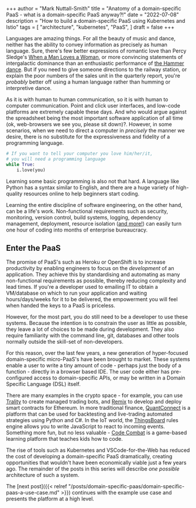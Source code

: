 +++
author = "Mark Nuttall-Smith"
title = "Anatomy of a domain-specific PaaS - what is a domain-specific PaaS anyway?!"
date = "2022-07-08"
description = "How to build a domain-specific PaaS using Kubernetes and Istio"
tags = [
    "architecture",
    "kubernetes",
    "PaaS",
]
draft = false
+++

Languages are amazing things.
For all the beauty of music and dance, neither has the ability to convey information as precisely as human language.
Sure, there's few better expressions of romantic love than Percy Sledge's [When a Man Loves a Woman](https://www.youtube.com/watch?v=EYb84BDMbi0), or more convincing statements of intergalactic dominance than an enthusiastic performance of [the Hammer dance](https://www.youtube.com/watch?v=keAhk3Lz6E8&t=34s).
But if you need to give someone directions to the railway station, or explain the poor numbers of the sales unit in the quarterly report, you're _probably_ better off using a human language rather than humming or interpretive dance. 

As it is with human to human communication, so it is with human to computer communication.
Point and click user interfaces, and low-code platforms are extremely capable these days. 
And who would argue against the spreadsheet being the most important software application of all time (ok, web-browsers we see you, please sit down)?.
However, in some scenarios, when we need to direct a computer in _precisely_ the manner we desire, there is no substitute for the expressiveness and fidelity of a programming language.

```python
# If you want to tell your computer you love him/her/it, 
# you will need a programming language
while True:
    i.love(you)
```

Learning some basic programming is also not that hard. 
A language like Python has a syntax similar to English, and there are a huge variety of high-quality resources online to help beginners start coding.

Learning the entire discipline of software engineering, on the other hand, can be a life's work.
Non-functional requirements such as security, monitoring, version control, build systems, logging, dependency management, deployment, resource isolation ([and more!](https://en.wikipedia.org/wiki/Non-functional_requirement#Examples)) can easily turn one hour of coding into months of enterprise bureaucracy.

## Enter the PaaS 

The promise of PaaS's such as Heroku or OpenShift is to increase productivity by enabling engineers to focus on the _development_ of an application. 
They achieve this by standardising and automating as many non-functional requirements as possible, thereby reducing complexity and lead times.
If you're a developer used to emailing IT to obtain a VM/database on which to run your application and waiting hours/days/weeks for it to be delivered, the empowerment you will feel when handed the keys to a PaaS is priceless.   

However, for the most part, you do still need to be a developer to use these systems. 
Because the intention is to constrain the user as little as possible, they leave a lot of choices to be made during development. 
They also require familiarity with the command line, git, databases and other tools normally outside the skill-set of non-developers.

For this reason, over the last few years, a new generation of hyper-focused domain-specific micro-PaaS's have been brought to market.
These systems enable a user to write a tiny amount of code - perhaps just the body of a function - directly in a browser based IDE.
The user code either has pre-configured access to domain-specific APIs, or may be written in a Domain Specific Language (DSL) itself.

There are many examples in the crypto space - for example, you can use [Trality](https://www.trality.com/creator/code-editor) to create managed trading bots, and [Remix](https://remix-project.org/) to develop and deploy smart contracts for Ethereum.
In more traditional finance, [QuantConnect](https://www.quantconnect.com/) is a platform that can be used for backtesting and live-trading automated strategies using Python and C#.
In the IoT world, the [ThingsBoard](https://thingsboard.io) rules engine allows you to write JavaScript to react to incoming events. 
Something more fun, but no less valuable - [Code Combat](https://codecombat.com/) is a game-based learning platform that teaches kids how to code.

The rise of tools such as Kubernetes and VSCode-for-the-Web has reduced the cost of developing a domain-specific PaaS dramatically, creating opportunities that wouldn't have been economically viable just a few years ago. 
The remainder of the posts in this series will describe _one possible_ architecture of such a system.

The [next post]({{< relref "/posts/domain-specific-paas/domain-specific-paas-a-use-case.md" >}}) continues with the example use case and presents the platform at a high level. 

